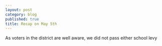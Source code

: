 ```yaml
---
layout: post
category: blog
published: true
title: Recap on May 5th
---
```

As voters in the district are well aware, we did not pass either school levy